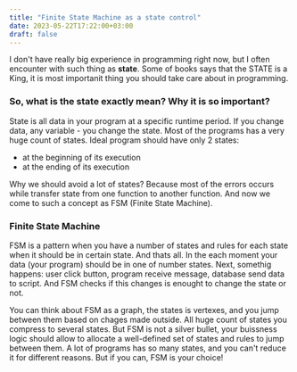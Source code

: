```yaml
---
title: "Finite State Machine as a state control"
date: 2023-05-22T17:22:00+03:00
draft: false
---
```


I don't have really big experience in programming right now, but I often encounter with such thing as **state**. Some of books says that the STATE is a King, it is most importanit thing you should take care about in programming.

### So, what is the state exactly mean? Why it is so important?

State is all data in your program at a specific runtime period. If you change data, any variable - you change the state. Most of the programs has a very huge count of states. Ideal program should have only 2 states: 
 - at the beginning of its execution
 - at the ending of its execution

Why we should avoid a lot of states? Because most of the errors occurs while transfer state from one function to another function. And now we come to such a concept as FSM (Finite State Machine).

### Finite State Machine 

FSM is a pattern when you have a number of states and rules for each state when it should be in certain state. And thats all. In the each moment your data (your program) should be in one of number states. Next, somethig happens: user click button, program receive message, database send data to script. And FSM checks if this changes is enought to change the state or not. 

You can think about FSM as a graph, the states is vertexes, and you jump between them based on chages made outside. All huge count of states you compress to several states. But FSM is not a silver bullet, your buissness logic should allow to allocate a well-defined set of states and rules to jump between them. A lot of programs has so many states, and you can't reduce it for different reasons. But if you can, FSM is your choice!